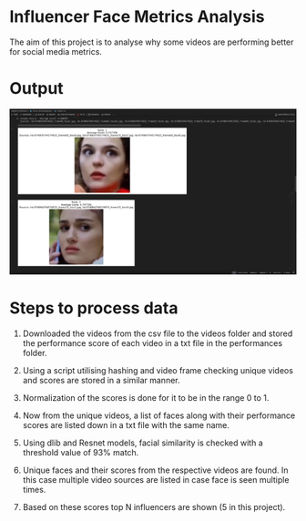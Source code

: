 # Influencer Face Metrics Analysis

The aim of this project is to analyse why some videos are performing better for social media metrics.


# Output
![alt text](image.png)

# Steps to process data

1. Downloaded the videos from the csv file to the videos folder and stored the performance score of each video in a txt file in the performances folder.

2. Using a script utilising hashing and video frame checking unique videos and scores are stored in a similar manner.

3. Normalization of the scores is done for it to be in the range 0 to 1.

4. Now from the unique videos, a list of faces along with their performance scores are listed down in a txt file with the same name.

5. Using dlib and Resnet models, facial similarity is checked with a threshold value of 93% match.

6. Unique faces and their scores from the respective videos are found. In this case multiple video sources are listed in case face is seen multiple times.

7. Based on these scores top N influencers are shown (5 in this project).

